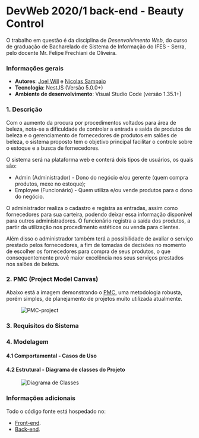 # DevWeb 2020/1 back-end - Beauty Control

O trabalho em questão é da disciplina de *Desenvolvimento Web*, do curso de graduação de Bacharelado de Sistema de Informação do IFES - Serra, pelo docente Mr. Felipe Frechiani de Oliveira.

### Informações gerais
- **Autores**: [Joel Will](https://github.com/joelwb) e [Nicolas Sampaio](https://github.com/NicolasSampaio)
- **Tecnologia**: NestJS (Versão 5.0.0+)
- **Ambiente de desenvolvimento**: Visual Studio Code (versão 1.35.1+)

### 1. Descrição

Com o aumento da procura por procedimentos voltados para área de beleza, nota-se a dificuldade de controlar a entrada e saída de produtos de beleza e o gerenciamento de fornecedores de produtos em salões de beleza,  o sistema proposto tem o objetivo principal facilitar o controle sobre o estoque e a busca de fornecedores.

O sistema será na plataforma web e conterá dois tipos de usuários, os quais são:
* Admin (Administrador) - Dono do negócio e/ou gerente (quem compra produtos, mexe no estoque);
* Employee (Funcionário) - Quem utiliza e/ou vende produtos para o dono do negócio.

O administrador realiza o cadastro e registra as entradas, assim como fornecedores para sua carteira, podendo deixar essa informação disponível para outros administradores.
O funcionário registra a saída dos produtos, a partir da utilização nos procedimento estéticos ou venda para clientes.

Além disso o administrador também terá a possibilidade de avaliar o serviço prestado pelos fornecedores, a fim de tomadas de decisões no momento de escolher os fornecedores para compra de seus produtos, o que consequentemente provê maior excelência nos seus serviços prestados nos salões de beleza.


### 2. PMC (Project Model Canvas)

Abaixo está a imagem demonstrando o [PMC](https://robsoncamargo.com.br/blog/projec-model-canvas-para-gerenciamento-de-projetos), uma metodologia robusta, porém simples, de planejamento de projetos muito utilizada atualmente.

<figure>
    <img src="https://github.com/LarissaMotta/devweb-front-end/blob/master/documentation/images/Project_Model_Canvas-PMC.jpg" alt="PMC-project" title="Project Model Canvas do projeto Beauty Control" />
</figure>

### 3. Requisitos do Sistema

### 4. Modelagem

#### 4.1 Comportamental - Casos de Uso

#### 4.2 Estrutural - Diagrama de classes do Projeto

<figure>
    <img src="https://github.com/LarissaMotta/devweb-back-end/blob/master/documentation/Diagrama%20de%20Classes.png?raw=true" alt="Diagrama de Classes" title="Beauty Control - Diagrama de Classes" />
</figure>

### Informações adicionais
Todo o código fonte está hospedado no:
- [Front-end](https://github.com/LarissaMotta/devweb-front-end). 
- [Back-end](https://github.com/LarissaMotta/devweb-back-end).


